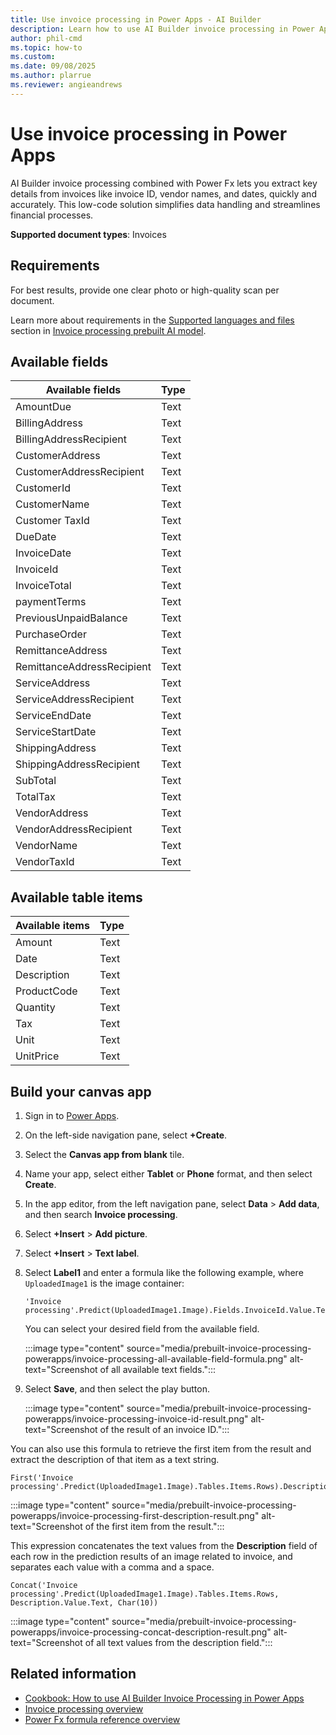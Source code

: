 ```yaml
---
title: Use invoice processing in Power Apps - AI Builder
description: Learn how to use AI Builder invoice processing in Power Apps.
author: phil-cmd
ms.topic: how-to
ms.custom: 
ms.date: 09/08/2025
ms.author: plarrue
ms.reviewer: angieandrews
---
```


# Use invoice processing in Power Apps

AI Builder invoice processing combined with Power Fx lets you extract key details from invoices like invoice ID, vendor names, and dates, quickly and accurately. This low-code solution simplifies data handling and streamlines financial processes.

**Supported document types**: Invoices

## Requirements

For best results, provide one clear photo or high-quality scan per document.

Learn more about requirements in the [Supported languages and files](prebuilt-invoice-processing.md#supported-languages-and-files) section in [Invoice processing prebuilt AI model](prebuilt-invoice-processing.md).

## Available fields

|Available fields|Type|
|----------------|----|
|AmountDue|Text|
|BillingAddress|Text|
|BillingAddressRecipient|Text|
|CustomerAddress|Text|
|CustomerAddressRecipient|Text|
|CustomerId|Text|
|CustomerName|Text|
|Customer TaxId|Text|
|DueDate|Text|
|InvoiceDate|Text|
|InvoiceId|Text|
|InvoiceTotal|Text|
|paymentTerms|Text|
|PreviousUnpaidBalance|Text|
|PurchaseOrder|Text|
|RemittanceAddress|Text|
|RemittanceAddressRecipient|Text|
|ServiceAddress|Text|
|ServiceAddressRecipient|Text|
|ServiceEndDate|Text|
|ServiceStartDate|Text|
|ShippingAddress|Text|
|ShippingAddressRecipient|Text|
|SubTotal|Text|
|TotalTax|Text|
|VendorAddress|Text|
|VendorAddressRecipient|Text|
|VendorName|Text|
|VendorTaxId|Text|

## Available table items

|Available items|Type|
|---------------|----|
|Amount|Text|
|Date|Text|
|Description|Text|
|ProductCode|Text|
|Quantity|Text|
|Tax|Text|
|Unit|Text|
|UnitPrice|Text|

## Build your canvas app

1. Sign in to [Power Apps](https://make.powerapps.com/).
1. On the left-side navigation pane, select **+Create**.
1. Select the **Canvas app from blank** tile.
1. Name your app, select either **Tablet** or **Phone** format, and then select **Create**.
1. In the app editor, from the left navigation pane, select **Data** > **Add data**, and then search **Invoice processing**.
1. Select **+Insert** > **Add picture**.
1. Select **+Insert** > **Text label**.
1. Select **Label1** and enter a formula like the following example, where `UploadedImage1` is the image container:

    ```power-fx
    'Invoice processing'.Predict(UploadedImage1.Image).Fields.InvoiceId.Value.Text
    ```

      You can select your desired field from the available field.

     :::image type="content" source="media/prebuilt-invoice-processing-powerapps/invoice-processing-all-available-field-formula.png" alt-text="Screenshot of all available text fields.":::
  
1. Select **Save**, and then select the play button.

    :::image type="content" source="media/prebuilt-invoice-processing-powerapps/invoice-processing-invoice-id-result.png" alt-text="Screenshot of the result of an invoice ID.":::
  
You can also use this formula to retrieve the first item from the result and extract the description of that item as a text string.

```power-fx
First('Invoice processing'.Predict(UploadedImage1.Image).Tables.Items.Rows).Description.Value.Text
```

 :::image type="content" source="media/prebuilt-invoice-processing-powerapps/invoice-processing-first-description-result.png" alt-text="Screenshot of the first item from the result.":::
  
This expression concatenates the text values from the **Description** field of each row in the prediction results of an image related to invoice, and separates each value with a comma and a space.

```power-fx
Concat('Invoice processing'.Predict(UploadedImage1.Image).Tables.Items.Rows, Description.Value.Text, Char(10))
```

:::image type="content" source="media/prebuilt-invoice-processing-powerapps/invoice-processing-concat-description-result.png" alt-text="Screenshot of all text values from the description field.":::

## Related information

- [Cookbook: How to use AI Builder Invoice Processing in Power Apps](https://community.powerplatform.com/galleries/gallery-posts/?postid=59a0bbb0-b4c6-ef11-b8e8-7c1e52182eb9)
- [Invoice processing overview](prebuilt-invoice-processing.md)
- [Power Fx formula reference overview](/power-platform/power-fx/formula-reference-overview)

